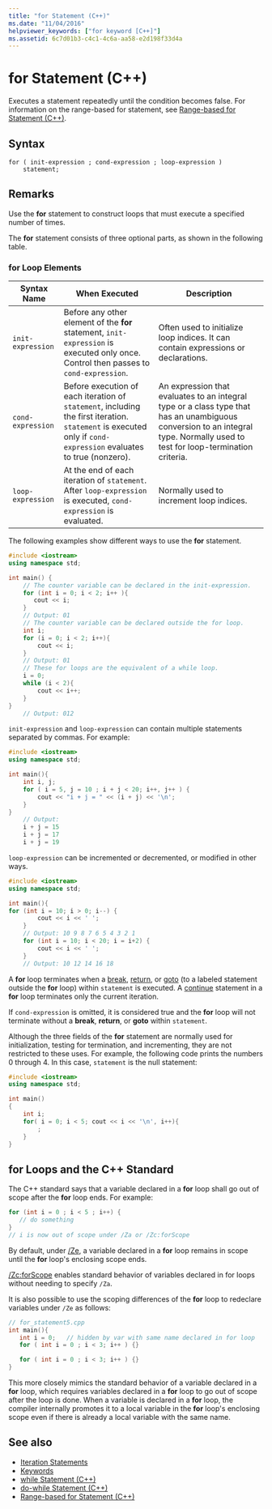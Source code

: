 ```yaml
---
title: "for Statement (C++)"
ms.date: "11/04/2016"
helpviewer_keywords: ["for keyword [C++]"]
ms.assetid: 6c7d01b3-c4c1-4c6a-aa58-e2d198f33d4a
---
```

# for Statement (C++)

Executes a statement repeatedly until the condition becomes false. For information on the range-based for statement, see [Range-based for Statement (C++)](../cpp/range-based-for-statement-cpp.md).

## Syntax

```
for ( init-expression ; cond-expression ; loop-expression )
    statement;
```

## Remarks

Use the **for** statement to construct loops that must execute a specified number of times.

The **for** statement consists of three optional parts, as shown in the following table.

### for Loop Elements

|Syntax Name|When Executed|Description|
|-----------------|-------------------|-----------------|
|`init-expression`|Before any other element of the **for** statement, `init-expression` is executed only once. Control then passes to `cond-expression`.|Often used to initialize loop indices. It can contain expressions or declarations.|
|`cond-expression`|Before execution of each iteration of `statement`, including the first iteration. `statement` is executed only if `cond-expression` evaluates to true (nonzero).|An expression that evaluates to an integral type or a class type that has an unambiguous conversion to an integral type. Normally used to test for loop-termination criteria.|
|`loop-expression`|At the end of each iteration of `statement`. After `loop-expression` is executed, `cond-expression` is evaluated.|Normally used to increment loop indices.|

The following examples show different ways to use the **for** statement.

```cpp
#include <iostream>
using namespace std;

int main() {
    // The counter variable can be declared in the init-expression.
    for (int i = 0; i < 2; i++ ){
       cout << i;
    }
    // Output: 01
    // The counter variable can be declared outside the for loop.
    int i;
    for (i = 0; i < 2; i++){
        cout << i;
    }
    // Output: 01
    // These for loops are the equivalent of a while loop.
    i = 0;
    while (i < 2){
        cout << i++;
    }
}
    // Output: 012
```

`init-expression` and `loop-expression` can contain multiple statements separated by commas. For example:

```cpp
#include <iostream>
using namespace std;

int main(){
    int i, j;
    for ( i = 5, j = 10 ; i + j < 20; i++, j++ ) {
        cout << "i + j = " << (i + j) << '\n';
    }
}
    // Output:
    i + j = 15
    i + j = 17
    i + j = 19
```

`loop-expression` can be incremented or decremented, or modified in other ways.

```cpp
#include <iostream>
using namespace std;

int main(){
for (int i = 10; i > 0; i--) {
        cout << i << ' ';
    }
    // Output: 10 9 8 7 6 5 4 3 2 1
    for (int i = 10; i < 20; i = i+2) {
        cout << i << ' ';
    }
    // Output: 10 12 14 16 18
```

A **for** loop terminates when a [break](../cpp/break-statement-cpp.md), [return](../cpp/return-statement-cpp.md), or [goto](../cpp/goto-statement-cpp.md) (to a labeled statement outside the **for** loop) within `statement` is executed. A [continue](../cpp/continue-statement-cpp.md) statement in a **for** loop terminates only the current iteration.

If `cond-expression` is omitted, it is considered true and the **for** loop will not terminate without a **break**, **return**, or **goto** within `statement`.

Although the three fields of the **for** statement are normally used for initialization, testing for termination, and incrementing, they are not restricted to these uses. For example, the following code prints the numbers 0 through 4. In this case, `statement` is the null statement:

```cpp
#include <iostream>
using namespace std;

int main()
{
    int i;
    for( i = 0; i < 5; cout << i << '\n', i++){
        ;
    }
}
```

## for Loops and the C++ Standard

The C++ standard says that a variable declared in a **for** loop shall go out of scope after the **for** loop ends. For example:

```cpp
for (int i = 0 ; i < 5 ; i++) {
   // do something
}
// i is now out of scope under /Za or /Zc:forScope
```

By default, under [/Ze](../build/reference/za-ze-disable-language-extensions.md), a variable declared in a **for** loop remains in scope until the **for** loop's enclosing scope ends.

[/Zc:forScope](../build/reference/zc-forscope-force-conformance-in-for-loop-scope.md) enables standard behavior of variables declared in for loops without needing to specify `/Za`.

It is also possible to use the scoping differences of the **for** loop to redeclare variables under `/Ze` as follows:

```cpp
// for_statement5.cpp
int main(){
   int i = 0;   // hidden by var with same name declared in for loop
   for ( int i = 0 ; i < 3; i++ ) {}

   for ( int i = 0 ; i < 3; i++ ) {}
}
```

This more closely mimics the standard behavior of a variable declared in a **for** loop, which requires variables declared in a **for** loop to go out of scope after the loop is done. When a variable is declared in a **for** loop, the compiler internally promotes it to a local variable in the **for** loop's enclosing scope even if there is already a local variable with the same name.

## See also

- [Iteration Statements](../cpp/iteration-statements-cpp.md)
- [Keywords](../cpp/keywords-cpp.md)
- [while Statement (C++)](../cpp/while-statement-cpp.md)
- [do-while Statement (C++)](../cpp/do-while-statement-cpp.md)
- [Range-based for Statement (C++)](../cpp/range-based-for-statement-cpp.md)

